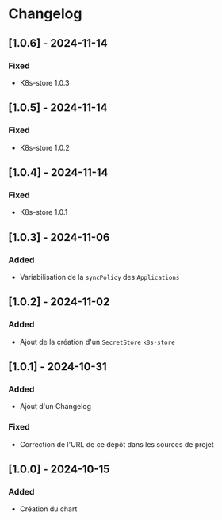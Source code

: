 # Changelog

## [1.0.6] - 2024-11-14

### Fixed

- K8s-store 1.0.3

## [1.0.5] - 2024-11-14

### Fixed

- K8s-store 1.0.2

## [1.0.4] - 2024-11-14

### Fixed

- K8s-store 1.0.1

## [1.0.3] - 2024-11-06

### Added

- Variabilisation de la `syncPolicy` des `Applications`

## [1.0.2] - 2024-11-02

### Added

- Ajout de la création d'un `SecretStore` `k8s-store`

## [1.0.1] - 2024-10-31

### Added

- Ajout d'un Changelog

### Fixed

- Correction de l'URL de ce dépôt dans les sources de projet

## [1.0.0] - 2024-10-15

### Added

- Création du chart
